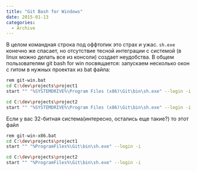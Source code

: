 ```yaml
---
title: "Git Bash for Windows"
date: 2015-01-13
categories:
  - Archive
---
```


В целом командная строка под оффтопик это страх и ужас. `sh.exe` конечно же спасает, но отсутствие тесной интеграции с системой (в linux можно делать все из консоли) создает неудобства. В общем пользователям git bash for win посвящается: запускаем несколько окон с гитом в нужных проектах из bat файла:

```bash
rem git-win.bat
cd C:\dev\projects\project1
start "" "%SYSTEMDRIVE%\Program Files (x86)\Git\bin\sh.exe" --login -i

cd C:\dev\projects\project2
start "" "%SYSTEMDRIVE%\Program Files (x86)\Git\bin\sh.exe" --login -i
```

Если у вас 32-битная система(интересно, остались еще такие?) то этот файл

```bash
rem git-win-x86.bat
cd C:\dev\projects\project1
start "" "%ProgramFiles%\Git\bin\sh.exe" --login -i

cd C:\dev\projects\project2
start "" "%ProgramFiles%\Git\bin\sh.exe" --login -i
```
